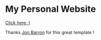 # My Personal Website

[Click here :)](https://weijielyu.github.io/)

Thanks [Jon Barron](https://jonbarron.info/) for this great template !
